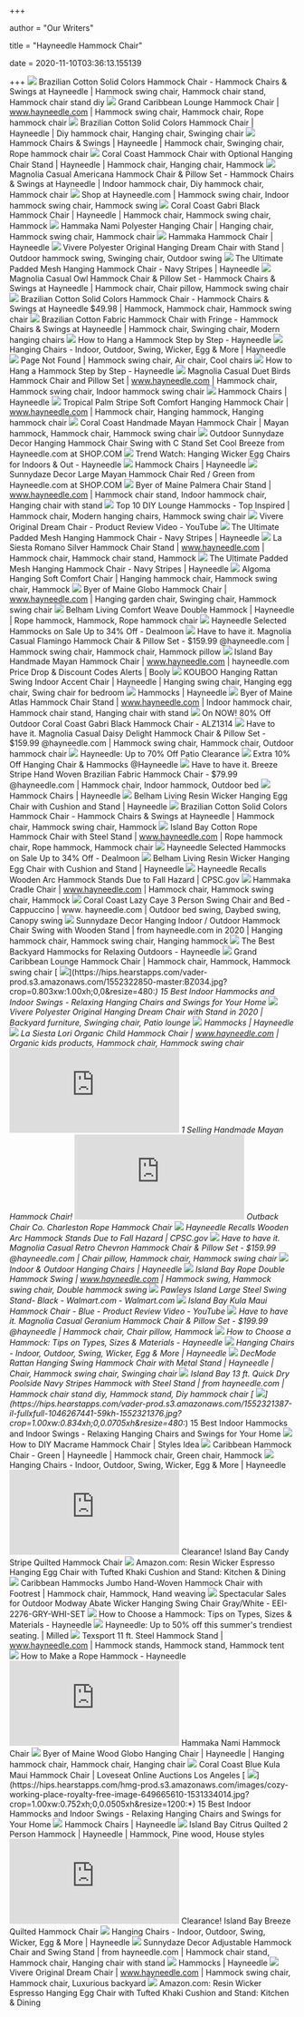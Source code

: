 +++
        
author = "Our Writers"
        
title = "Hayneedle Hammock Chair"
        
date = 2020-11-10T03:36:13.155139
        
+++
[ ![](https://i.pinimg.com/originals/0c/22/cc/0c22cce05a56690876aff66bf9950ed6.jpg)](https://i.pinimg.com/originals/0c/22/cc/0c22cce05a56690876aff66bf9950ed6.jpg) Brazilian Cotton Solid Colors Hammock Chair - Hammock Chairs & Swings at  Hayneedle | Hammock swing chair, Hammock chair stand, Hammock chair stand  diy
[ ![](https://i.pinimg.com/originals/84/6e/ec/846eecaf9c0404cd7c63336215506926.jpg)](https://i.pinimg.com/originals/84/6e/ec/846eecaf9c0404cd7c63336215506926.jpg) Grand Caribbean Lounge Hammock Chair | www.hayneedle.com | Hammock swing  chair, Hammock chair, Rope hammock chair
[ ![](https://i.pinimg.com/736x/18/7f/ef/187fefea8f814e089b89a07d11a47fb4.jpg)](https://i.pinimg.com/736x/18/7f/ef/187fefea8f814e089b89a07d11a47fb4.jpg) Brazilian Cotton Solid Colors Hammock Chair | Hayneedle | Diy hammock chair,  Hanging chair, Swinging chair
[ ![](https://i.pinimg.com/originals/c9/3e/b0/c93eb0cb8c8f4794be9ced662627f7ee.jpg)](https://i.pinimg.com/originals/c9/3e/b0/c93eb0cb8c8f4794be9ced662627f7ee.jpg) Hammock Chairs & Swings | Hayneedle | Hammock chair, Swinging chair, Rope hammock  chair
[ ![](https://i.pinimg.com/736x/89/77/3c/89773c1c5d120c2c24d43c1e8631290f.jpg)](https://i.pinimg.com/736x/89/77/3c/89773c1c5d120c2c24d43c1e8631290f.jpg) Coral Coast Hammock Chair with Optional Hanging Chair Stand | Hayneedle | Hammock  chair, Hanging chair, Hammock
[ ![](https://i.pinimg.com/originals/50/b4/5d/50b45d88ed3be0d257760215deb928a4.jpg)](https://i.pinimg.com/originals/50/b4/5d/50b45d88ed3be0d257760215deb928a4.jpg) Magnolia Casual Americana Hammock Chair & Pillow Set - Hammock Chairs &  Swings at Hayneedle | Indoor hammock chair, Diy hammock chair, Hammock chair
[ ![](https://i.pinimg.com/originals/4d/91/e8/4d91e86bd8c2244ee4d9dc6c6ab8f738.jpg)](https://i.pinimg.com/originals/4d/91/e8/4d91e86bd8c2244ee4d9dc6c6ab8f738.jpg) Shop at Hayneedle.com | Hammock swing chair, Indoor hammock swing chair, Hammock  swing
[ ![](https://i.pinimg.com/736x/e1/9b/de/e19bde267a01bb450830a845678f2534.jpg)](https://i.pinimg.com/736x/e1/9b/de/e19bde267a01bb450830a845678f2534.jpg) Coral Coast Gabri Black Hammock Chair | Hayneedle | Hammock chair, Hammock  swing chair, Hammock
[ ![](https://i.pinimg.com/originals/f0/17/bc/f017bc8481ed4838cf06f0d70402e435.jpg)](https://i.pinimg.com/originals/f0/17/bc/f017bc8481ed4838cf06f0d70402e435.jpg) Hammaka Nami Polyester Hanging Chair | Hanging chair, Hammock swing chair, Hammock  chair
[ ![](https://content.haycdn.com/mgen/master:KPO002.jpg?is=327,327)](https://content.haycdn.com/mgen/master:KPO002.jpg?is=327,327) Hammaka Hammock Chair | Hayneedle
[ ![](https://i.pinimg.com/originals/a1/2c/3a/a12c3a8cba7078d2683725d8c66ef35e.jpg)](https://i.pinimg.com/originals/a1/2c/3a/a12c3a8cba7078d2683725d8c66ef35e.jpg) Vivere Polyester Original Hanging Dream Chair with Stand | Outdoor hammock  swing, Swinging chair, Outdoor swing
[ ![](https://content.haycdn.com/mgen/master:ALZ1000.jpg)](https://content.haycdn.com/mgen/master:ALZ1000.jpg) The Ultimate Padded Mesh Hanging Hammock Chair - Navy Stripes | Hayneedle
[ ![](https://i.pinimg.com/originals/c0/ee/23/c0ee23b68c6340efc36b42ebc05c011c.jpg)](https://i.pinimg.com/originals/c0/ee/23/c0ee23b68c6340efc36b42ebc05c011c.jpg) Magnolia Casual Owl Hammock Chair & Pillow Set - Hammock Chairs & Swings at  Hayneedle | Hammock chair, Chair pillow, Hammock swing chair
[ ![](https://i.pinimg.com/originals/d6/44/17/d64417ff1bfacc7746f1d101e6589da9.jpg)](https://i.pinimg.com/originals/d6/44/17/d64417ff1bfacc7746f1d101e6589da9.jpg) Brazilian Cotton Solid Colors Hammock Chair - Hammock Chairs & Swings at  Hayneedle $49.98 | Hammock, Hammock chair, Hammock swing chair
[ ![](https://i.pinimg.com/originals/8e/28/64/8e2864737ec4d06b2df08f018b7306dc.jpg)](https://i.pinimg.com/originals/8e/28/64/8e2864737ec4d06b2df08f018b7306dc.jpg) Brazilian Cotton Fabric Hammock Chair with Fringe - Hammock Chairs &amp;  Swings at Hayneedle | Hammock chair, Swinging chair, Modern hanging chairs
[ ![](https://www.hayneedle.com/tips-and-ideas/wp-content/uploads/2018/02/hammock-hanging-in-tree_dp114.jpg)](https://www.hayneedle.com/tips-and-ideas/wp-content/uploads/2018/02/hammock-hanging-in-tree_dp114.jpg) How to Hang a Hammock Step by Step - Hayneedle
[ ![](https://content.haycdn.com/mgen/master:HONG003.jpg?is=400,400,0xffffff)](https://content.haycdn.com/mgen/master:HONG003.jpg?is=400,400,0xffffff) Hanging Chairs - Indoor, Outdoor, Swing, Wicker, Egg & More | Hayneedle
[ ![](https://i.pinimg.com/originals/c7/dd/bc/c7ddbcf1c38fbeb92f2e05d45b8a1559.jpg)](https://i.pinimg.com/originals/c7/dd/bc/c7ddbcf1c38fbeb92f2e05d45b8a1559.jpg) Page Not Found | Hammock swing chair, Air chair, Cool chairs
[ ![](https://www.hayneedle.com/tips-and-ideas/wp-content/uploads/2018/02/quilted-hammock-wood-hammock-stand_alz1131-800x675.jpg)](https://www.hayneedle.com/tips-and-ideas/wp-content/uploads/2018/02/quilted-hammock-wood-hammock-stand_alz1131-800x675.jpg) How to Hang a Hammock Step by Step - Hayneedle
[ ![](https://i.pinimg.com/originals/f3/ef/e2/f3efe2def28059a47883c52f523ab471.jpg)](https://i.pinimg.com/originals/f3/ef/e2/f3efe2def28059a47883c52f523ab471.jpg) Magnolia Casual Duet Birds Hammock Chair and Pillow Set | www.hayneedle.com  | Hammock chair, Hammock swing chair, Indoor hammock swing chair
[ ![](https://content.haycdn.com/mgen/master:TOH022.jpg?is=400,400,0xffffff)](https://content.haycdn.com/mgen/master:TOH022.jpg?is=400,400,0xffffff) Hammock Chairs | Hayneedle
[ ![](https://i.pinimg.com/originals/70/be/89/70be89dcc06251b3fb8c2056d7227d6b.jpg)](https://i.pinimg.com/originals/70/be/89/70be89dcc06251b3fb8c2056d7227d6b.jpg) Tropical Palm Stripe Soft Comfort Hanging Hammock Chair | www.hayneedle.com  | Hammock chair, Hanging hammock, Hanging hammock chair
[ ![](https://i.pinimg.com/originals/52/71/0f/52710f71db44b6c97d56a35b275fabf5.jpg)](https://i.pinimg.com/originals/52/71/0f/52710f71db44b6c97d56a35b275fabf5.jpg) Coral Coast Handmade Mayan Hammock Chair | Mayan hammock, Hammock chair, Hammock  swing chair
[ ![](https://img.shop.com/Image/250000/255000/255080/products/1572989627__400x400__.jpg)](https://img.shop.com/Image/250000/255000/255080/products/1572989627__400x400__.jpg) Outdoor Sunnydaze Decor Hanging Hammock Chair Swing with C Stand Set Cool  Breeze from Hayneedle.com at SHOP.COM
[ ![](https://www.hayneedle.com/tips-and-ideas/wp-content/uploads/2018/09/wicker-hanging-chair-LLR.jpg)](https://www.hayneedle.com/tips-and-ideas/wp-content/uploads/2018/09/wicker-hanging-chair-LLR.jpg) Trend Watch: Hanging Wicker Egg Chairs for Indoors & Out - Hayneedle
[ ![](https://content.haycdn.com/mgen/master:BM046.jpg?is=400,400,0xffffff)](https://content.haycdn.com/mgen/master:BM046.jpg?is=400,400,0xffffff) Hammock Chairs | Hayneedle
[ ![](https://img.shop.com/Image/250000/255000/255080/products/1551095858__400x400__.jpg)](https://img.shop.com/Image/250000/255000/255080/products/1551095858__400x400__.jpg) Sunnydaze Decor Large Mayan Hammock Chair Red / Green from Hayneedle.com at  SHOP.COM
[ ![](https://i.pinimg.com/originals/64/fa/70/64fa70e44b1446318490d61246909e36.jpg)](https://i.pinimg.com/originals/64/fa/70/64fa70e44b1446318490d61246909e36.jpg) Byer of Maine Palmera Chair Stand | www.hayneedle.com | Hammock chair  stand, Indoor hammock chair, Hanging chair with stand
[ ![](https://i.pinimg.com/originals/bb/f0/30/bbf030d07c68a8771732520df24501d1.jpg)](https://i.pinimg.com/originals/bb/f0/30/bbf030d07c68a8771732520df24501d1.jpg) Top 10 DIY Lounge Hammocks - Top Inspired | Hammock chair, Modern hanging  chairs, Hammock swing chair
[ ![](https://i.ytimg.com/vi/Ogiv7AMH6uc/maxresdefault.jpg)](https://i.ytimg.com/vi/Ogiv7AMH6uc/maxresdefault.jpg) Vivere Original Dream Chair - Product Review Video - YouTube
[ ![](https://content.haycdn.com/mgen/inuse:ALZ1000.jpg?is=654,654,0xffffff)](https://content.haycdn.com/mgen/inuse:ALZ1000.jpg?is=654,654,0xffffff) The Ultimate Padded Mesh Hanging Hammock Chair - Navy Stripes | Hayneedle
[ ![](https://i.pinimg.com/originals/d7/98/17/d79817b4a9fcf18f1b36a222c514ca43.jpg)](https://i.pinimg.com/originals/d7/98/17/d79817b4a9fcf18f1b36a222c514ca43.jpg) La Siesta Romano Silver Hammock Chair Stand | www.hayneedle.com | Hammock  chair, Hammock chair stand, Hammock
[ ![](https://res.cloudinary.com/powerreviews/image/upload/f_auto,q_auto,h_768,w_auto,c_thumb,h_400/d_portal-no-product-image_ttlfpi.svg/prod/hvlugm9x0lqfxn5mw0pc.jpg)](https://res.cloudinary.com/powerreviews/image/upload/f_auto,q_auto,h_768,w_auto,c_thumb,h_400/d_portal-no-product-image_ttlfpi.svg/prod/hvlugm9x0lqfxn5mw0pc.jpg) The Ultimate Padded Mesh Hanging Hammock Chair - Navy Stripes | Hayneedle
[ ![](https://i.pinimg.com/originals/e1/16/e5/e116e5512a9a6fa7e78951e0fa45475a.jpg)](https://i.pinimg.com/originals/e1/16/e5/e116e5512a9a6fa7e78951e0fa45475a.jpg) Algoma Hanging Soft Comfort Chair | Hanging hammock chair, Hammock swing  chair, Hammock
[ ![](https://i.pinimg.com/originals/99/a4/31/99a4316b5063e4cd28f58963b7487baf.jpg)](https://i.pinimg.com/originals/99/a4/31/99a4316b5063e4cd28f58963b7487baf.jpg) Byer of Maine Globo Hammock Chair | www.hayneedle.com | Hanging garden chair,  Swinging chair, Hammock swing chair
[ ![](https://i.pinimg.com/736x/59/c7/65/59c76571574142aeaf22dcfa142ac555.jpg)](https://i.pinimg.com/736x/59/c7/65/59c76571574142aeaf22dcfa142ac555.jpg) Belham Living Comfort Weave Double Hammock | Hayneedle | Rope hammock,  Hammock, Rope hammock chair
[ ![](https://imgcache.dealmoon.com/thumbimg.dealmoon.com/dealmoon/ab7/927/344/e5d6fe2e42ee0d88e284cf1.jpg_300_300_2_8ca2.jpg)](https://imgcache.dealmoon.com/thumbimg.dealmoon.com/dealmoon/ab7/927/344/e5d6fe2e42ee0d88e284cf1.jpg_300_300_2_8ca2.jpg) Hayneedle Selected Hammocks on Sale Up to 34% Off - Dealmoon
[ ![](https://i.pinimg.com/originals/39/f0/1c/39f01c3b0e525bdfc7796b7db42ed133.jpg)](https://i.pinimg.com/originals/39/f0/1c/39f01c3b0e525bdfc7796b7db42ed133.jpg) Have to have it. Magnolia Casual Flamingo Hammock Chair &amp; Pillow Set -  $159.99 @hayneedle.com | Hammock swing chair, Hammock chair, Hammock pillow
[ ![](https://boolyshopping.com/lists/listimgs/1/13710l.png)](https://boolyshopping.com/lists/listimgs/1/13710l.png) Island Bay Handmade Mayan Hammock Chair | www.hayneedle.com | hayneedle.com  Price Drop & Discount Codes Alerts | Booly
[ ![](https://i.pinimg.com/474x/cd/5d/84/cd5d8457ccdc39becc4aaf97969c1405.jpg)](https://i.pinimg.com/474x/cd/5d/84/cd5d8457ccdc39becc4aaf97969c1405.jpg) KOUBOO Hanging Rattan Swing Indoor Accent Chair | Hayneedle | Hanging swing  chair, Hanging egg chair, Swing chair for bedroom
[ ![](https://images.hayneedle.com/mgen/inuse:ALZ1096.jpg)](https://images.hayneedle.com/mgen/inuse:ALZ1096.jpg) Hammocks | Hayneedle
[ ![](https://i.pinimg.com/originals/61/a8/72/61a872cdddc8c86e1a2120978209a27d.jpg)](https://i.pinimg.com/originals/61/a8/72/61a872cdddc8c86e1a2120978209a27d.jpg) Byer of Maine Atlas Hammock Chair Stand | www.hayneedle.com | Indoor hammock  chair, Hammock chair stand, Hanging chair with stand
[ ![](https://images.prod.meredith.com/product/73084a8fb45d1f09c4fbf27a8910a8f2/1551902164691/l/coral-coast-gabri-black-hammock-chair-with-steel-stand-alz1314)](https://images.prod.meredith.com/product/73084a8fb45d1f09c4fbf27a8910a8f2/1551902164691/l/coral-coast-gabri-black-hammock-chair-with-steel-stand-alz1314) On NOW! 80% Off Outdoor Coral Coast Gabri Black Hammock Chair - ALZ1314
[ ![](https://i.pinimg.com/originals/24/f7/ab/24f7abd33e9733d7c84cfaaf7b38b7c7.jpg)](https://i.pinimg.com/originals/24/f7/ab/24f7abd33e9733d7c84cfaaf7b38b7c7.jpg) Have to have it. Magnolia Casual Daisy Delight Hammock Chair &amp; Pillow  Set - $159.99 @hayneedle.com | Hammock swing chair, Hammock chair, Outdoor hammock  chair
[ ![](https://cdn-images.bradsdeals.com/prod/345032/deal_310x310/patio-hammock-chair.jpeg)](https://cdn-images.bradsdeals.com/prod/345032/deal_310x310/patio-hammock-chair.jpeg) Hayneedle: Up to 70% Off Patio Clearance
[ ![](https://ihotoffers.com/media/catalog/product/cache/1/image/300x/9df78eab33525d08d6e5fb8d27136e95/0/9/096beda08e58906a247a7b1f065f8ec6_1.png)](https://ihotoffers.com/media/catalog/product/cache/1/image/300x/9df78eab33525d08d6e5fb8d27136e95/0/9/096beda08e58906a247a7b1f065f8ec6_1.png) Extra 10% Off Hanging Chair & Hammocks @Hayneedle
[ ![](https://i.pinimg.com/originals/c2/ef/ce/c2efceeee5aafeb728839cabb1266eef.jpg)](https://i.pinimg.com/originals/c2/ef/ce/c2efceeee5aafeb728839cabb1266eef.jpg) Have to have it. Breeze Stripe Hand Woven Brazilian Fabric Hammock Chair -  $79.99 @hayneedle.com | Hammock chair, Indoor hammock, Outdoor bed
[ ![](https://content.haycdn.com/mgen/master:KPO023.jpg?is=400,400,0xffffff)](https://content.haycdn.com/mgen/master:KPO023.jpg?is=400,400,0xffffff) Hammock Chairs | Hayneedle
[ ![](https://content.haycdn.com/mgen/master:HONG001.jpg)](https://content.haycdn.com/mgen/master:HONG001.jpg) Belham Living Resin Wicker Hanging Egg Chair with Cushion and Stand |  Hayneedle
[ ![](https://i.pinimg.com/originals/12/ab/66/12ab66307c27eed5ad961d6ddbac9ba9.jpg)](https://i.pinimg.com/originals/12/ab/66/12ab66307c27eed5ad961d6ddbac9ba9.jpg) Brazilian Cotton Solid Colors Hammock Chair - Hammock Chairs & Swings at  Hayneedle | Hammock chair, Hammock swing chair, Hammock
[ ![](https://i.pinimg.com/originals/b3/3d/b2/b33db2ae67587838e9741929559e787b.jpg)](https://i.pinimg.com/originals/b3/3d/b2/b33db2ae67587838e9741929559e787b.jpg) Island Bay Cotton Rope Hammock Chair with Steel Stand | www.hayneedle.com |  Rope hammock chair, Rope hammock, Hammock chair
[ ![](https://imgcache.dealmoon.com/thumbimg.dealmoon.com/dealmoon/11b/a4d/6c0/176b30c752e9a55d8bbf302.jpg_300_300_2_99a0.jpg)](https://imgcache.dealmoon.com/thumbimg.dealmoon.com/dealmoon/11b/a4d/6c0/176b30c752e9a55d8bbf302.jpg_300_300_2_99a0.jpg) Hayneedle Selected Hammocks on Sale Up to 34% Off - Dealmoon
[ ![](https://content.haycdn.com/mgen/inuse:HONG001.jpg?is=654,654,0xffffff)](https://content.haycdn.com/mgen/inuse:HONG001.jpg?is=654,654,0xffffff) Belham Living Resin Wicker Hanging Egg Chair with Cushion and Stand |  Hayneedle
[ ![](https://www.cpsc.gov/s3fs-public/styles/large/public/Recall.2012.12749.12749.jpg?MaLZCSrG9ktnbwlBn61FhjCvZeKXsLMX&itok=1jd7DXsb)](https://www.cpsc.gov/s3fs-public/styles/large/public/Recall.2012.12749.12749.jpg?MaLZCSrG9ktnbwlBn61FhjCvZeKXsLMX&itok=1jd7DXsb) Hayneedle Recalls Wooden Arc Hammock Stands Due to Fall Hazard | CPSC.gov
[ ![](https://i.pinimg.com/originals/6c/7e/bd/6c7ebdb4ddd4ab5ee7634e3a49eddadb.jpg)](https://i.pinimg.com/originals/6c/7e/bd/6c7ebdb4ddd4ab5ee7634e3a49eddadb.jpg) Hammaka Cradle Chair | www.hayneedle.com | Hammock chair, Hammock swing  chair, Hammock
[ ![](https://i.pinimg.com/originals/99/5c/32/995c32a1db5a20ad3bdc4ce4a1fecaa2.jpg)](https://i.pinimg.com/originals/99/5c/32/995c32a1db5a20ad3bdc4ce4a1fecaa2.jpg) Coral Coast Lazy Caye 3 Person Swing Chair and Bed - Cappuccino | www. hayneedle.com | Outdoor bed swing, Daybed swing, Canopy swing
[ ![](https://i.pinimg.com/originals/9a/9c/37/9a9c37ce6d974c4de4313819a09fc3da.jpg)](https://i.pinimg.com/originals/9a/9c/37/9a9c37ce6d974c4de4313819a09fc3da.jpg) Sunnydaze Decor Hanging Indoor / Outdoor Hammock Chair Swing with Wooden  Stand | from hayneedle.com in 2020 | Hanging hammock chair, Hammock swing  chair, Hanging hammock
[ ![](https://www.hayneedle.com/tips-and-ideas/wp-content/uploads/2018/07/quatrefoil-hammock-with-pad-stand_al595.jpg)](https://www.hayneedle.com/tips-and-ideas/wp-content/uploads/2018/07/quatrefoil-hammock-with-pad-stand_al595.jpg) The Best Backyard Hammocks for Relaxing Outdoors - Hayneedle
[ ![](https://i.pinimg.com/originals/70/fd/2e/70fd2e4efd51506ab0aa3988d464a73e.jpg)](https://i.pinimg.com/originals/70/fd/2e/70fd2e4efd51506ab0aa3988d464a73e.jpg) Grand Caribbean Lounge Hammock Chair | Hammock chair, Hammock, Hammock  swing chair
[ ![](https://hips.hearstapps.com/vader-prod.s3.amazonaws.com/1552322850-master:BZ034.jpg?crop=0.803xw:1.00xh;0,0&resize=480:*)](https://hips.hearstapps.com/vader-prod.s3.amazonaws.com/1552322850-master:BZ034.jpg?crop=0.803xw:1.00xh;0,0&resize=480:*) 15 Best Indoor Hammocks and Indoor Swings - Relaxing Hanging Chairs and  Swings for Your Home
[ ![](https://i.pinimg.com/originals/ed/74/10/ed74104edd4776d2ca927499fc2c99fc.png)](https://i.pinimg.com/originals/ed/74/10/ed74104edd4776d2ca927499fc2c99fc.png) Vivere Polyester Original Hanging Dream Chair with Stand in 2020 | Backyard  furniture, Swinging chair, Patio lounge
[ ![](https://content.haycdn.com/mgen/master:VIV045.jpg?is=400,400,0xffffff)](https://content.haycdn.com/mgen/master:VIV045.jpg?is=400,400,0xffffff) Hammocks | Hayneedle
[ ![](https://i.pinimg.com/originals/8b/24/c1/8b24c1ed7bd6e15a224a8d28d38f4766.jpg)](https://i.pinimg.com/originals/8b/24/c1/8b24c1ed7bd6e15a224a8d28d38f4766.jpg) La Siesta Lori Organic Child Hammock Chair | www.hayneedle.com | Organic  kids products, Hammock chair, Hammock swing chair
[ ![](https://images.hayneedle.com/mgen/digimarc.ms?img=master:CH001.jpg&h=300&w=300)](https://images.hayneedle.com/mgen/digimarc.ms?img=master:CH001.jpg&h=300&w=300) 1 Selling Handmade Mayan Hammock Chair!
[ ![](https://images.hayneedle.com/mgen/digimarc.ms?img=master:OKC014.jpg&h=300&w=300)](https://images.hayneedle.com/mgen/digimarc.ms?img=master:OKC014.jpg&h=300&w=300) Outback Chair Co. Charleston Rope Hammock Chair
[ ![](https://www.cpsc.gov/s3fs-public/Recall.2012.12749.12749aLARGE.jpg)](https://www.cpsc.gov/s3fs-public/Recall.2012.12749.12749aLARGE.jpg) Hayneedle Recalls Wooden Arc Hammock Stands Due to Fall Hazard | CPSC.gov
[ ![](https://i.pinimg.com/originals/c1/56/dc/c156dcdc720debc5ef3fb99e9d39b559.jpg)](https://i.pinimg.com/originals/c1/56/dc/c156dcdc720debc5ef3fb99e9d39b559.jpg) Have to have it. Magnolia Casual Retro Chevron Hammock Chair &amp; Pillow  Set - $159.99 @hayneedle.com | Chair pillow, Hammock chair, Hammock swing  chair
[ ![](https://content.haycdn.com/mgen/master:VIV012.jpg?is=400,400,0xffffff)](https://content.haycdn.com/mgen/master:VIV012.jpg?is=400,400,0xffffff) Indoor & Outdoor Hanging Chairs | Hayneedle
[ ![](https://i.pinimg.com/originals/ed/5d/74/ed5d741c5aa2fbfe829349ee2bb8ed74.jpg)](https://i.pinimg.com/originals/ed/5d/74/ed5d741c5aa2fbfe829349ee2bb8ed74.jpg) Island Bay Rope Double Hammock Swing | www.hayneedle.com | Hammock swing, Hammock  swing chair, Double hammock swing
[ ![](https://i5.walmartimages.com/asr/17cb577e-8acc-468d-a920-df2a6cf7c1f2_1.7db3a51d0fb5bb344c40a35535d544cd.jpeg)](https://i5.walmartimages.com/asr/17cb577e-8acc-468d-a920-df2a6cf7c1f2_1.7db3a51d0fb5bb344c40a35535d544cd.jpeg) Pawleys Island Large Steel Swing Stand- Black - Walmart.com - Walmart.com
[ ![](https://i.ytimg.com/vi/4wlXCEHBAQU/maxresdefault.jpg)](https://i.ytimg.com/vi/4wlXCEHBAQU/maxresdefault.jpg) Island Bay Kula Maui Hammock Chair - Blue - Product Review Video - YouTube
[ ![](https://i.pinimg.com/originals/1f/cb/d7/1fcbd7a6cce679833a4ee9a374d59f52.jpg)](https://i.pinimg.com/originals/1f/cb/d7/1fcbd7a6cce679833a4ee9a374d59f52.jpg) Have to have it. Magnolia Casual Geranium Hammock Chair &amp; Pillow Set -  $199.99 @hayneedle | Hammock chair, Chair pillow, Hammock
[ ![](https://www.hayneedle.com/tips-and-ideas/wp-content/uploads/2018/02/blue-hammock-on-stand_alz1252-800x500.jpg)](https://www.hayneedle.com/tips-and-ideas/wp-content/uploads/2018/02/blue-hammock-on-stand_alz1252-800x500.jpg) How to Choose a Hammock: Tips on Types, Sizes & Materials - Hayneedle
[ ![](https://content.haycdn.com/mgen/master:EEI1730.jpg?is=400,400,0xffffff)](https://content.haycdn.com/mgen/master:EEI1730.jpg?is=400,400,0xffffff) Hanging Chairs - Indoor, Outdoor, Swing, Wicker, Egg & More | Hayneedle
[ ![](https://i.pinimg.com/474x/29/53/d3/2953d30aee3dee917b5c5b32411e6140.jpg)](https://i.pinimg.com/474x/29/53/d3/2953d30aee3dee917b5c5b32411e6140.jpg) DecMode Rattan Hanging Swing Hammock Chair with Metal Stand | Hayneedle |  Chair, Hammock swing chair, Swinging chair
[ ![](https://i.pinimg.com/originals/ce/d3/26/ced3262ca641af7981b85c3c12fb96f2.jpg)](https://i.pinimg.com/originals/ce/d3/26/ced3262ca641af7981b85c3c12fb96f2.jpg) Island Bay 13 ft. Quick Dry Poolside Navy Stripes Hammock with Steel Stand  | from hayneedle.com | Hammock chair stand diy, Hammock stand, Diy hammock  chair
[ ![](https://hips.hearstapps.com/vader-prod.s3.amazonaws.com/1552321387-il-fullxfull-1046267441-59kh-1552321376.jpg?crop=1.00xw:0.834xh;0,0.0705xh&resize=480:*)](https://hips.hearstapps.com/vader-prod.s3.amazonaws.com/1552321387-il-fullxfull-1046267441-59kh-1552321376.jpg?crop=1.00xw:0.834xh;0,0.0705xh&resize=480:*) 15 Best Indoor Hammocks and Indoor Swings - Relaxing Hanging Chairs and  Swings for Your Home
[ ![](https://stylesidea.com/wp-content/uploads/2016/01/stylesidea-Macrame-Hammock-Chair-Swing-colage.jpg)](https://stylesidea.com/wp-content/uploads/2016/01/stylesidea-Macrame-Hammock-Chair-Swing-colage.jpg) How to DIY Macrame Hammock Chair | Styles Idea
[ ![](https://i.pinimg.com/474x/4c/f3/6e/4cf36e692cadcef74d224457e46cddec.jpg)](https://i.pinimg.com/474x/4c/f3/6e/4cf36e692cadcef74d224457e46cddec.jpg) Caribbean Hammock Chair - Green | Hayneedle | Hammock chair, Green chair,  Hammock
[ ![](https://content.haycdn.com/mgen/master:NETH096.jpg?is=400,400,0xffffff)](https://content.haycdn.com/mgen/master:NETH096.jpg?is=400,400,0xffffff) Hanging Chairs - Indoor, Outdoor, Swing, Wicker, Egg & More | Hayneedle
[ ![](https://images.hayneedle.com/mgen/digimarc.ms?img=master:DP046.jpg&h=300&w=300)](https://images.hayneedle.com/mgen/digimarc.ms?img=master:DP046.jpg&h=300&w=300) Clearance! Island Bay Candy Stripe Quilted Hammock Chair
[ ![](https://images-na.ssl-images-amazon.com/images/I/A1r9pfSpS1L.__AC_SY300_QL70_ML2_.jpg)](https://images-na.ssl-images-amazon.com/images/I/A1r9pfSpS1L.__AC_SY300_QL70_ML2_.jpg) Amazon.com: Resin Wicker Espresso Hanging Egg Chair with Tufted Khaki  Cushion and Stand: Kitchen & Dining
[ ![](https://i.pinimg.com/originals/c1/af/de/c1afdedea31af97fa33e9f0fb2ebcf43.jpg)](https://i.pinimg.com/originals/c1/af/de/c1afdedea31af97fa33e9f0fb2ebcf43.jpg) Caribbean Hammocks Jumbo Hand-Woven Hammock Chair with Footrest | Hammock  chair, Hammock, Hand weaving
[ ![](https://images.prod.meredith.com/product/e87f0041436127aacd0b1cefd2921bc7/1542183397574/l/modway-abate-wicker-hanging-swing-chair-gray-white-eei-2276-gry-whi-set)](https://images.prod.meredith.com/product/e87f0041436127aacd0b1cefd2921bc7/1542183397574/l/modway-abate-wicker-hanging-swing-chair-gray-white-eei-2276-gry-whi-set) Spectacular Sales for Outdoor Modway Abate Wicker Hanging Swing Chair  Gray/White - EEI-2276-GRY-WHI-SET
[ ![](https://www.hayneedle.com/tips-and-ideas/wp-content/uploads/2018/07/multicolor-woven-hammock_ha037-400x400.jpg)](https://www.hayneedle.com/tips-and-ideas/wp-content/uploads/2018/07/multicolor-woven-hammock_ha037-400x400.jpg) How to Choose a Hammock: Tips on Types, Sizes & Materials - Hayneedle
[ ![](https://images.milled.com/2020-05-04/xqzDg8G0DvkRFCx6/A5D9hIXrL_I7.webp)](https://images.milled.com/2020-05-04/xqzDg8G0DvkRFCx6/A5D9hIXrL_I7.webp) Hayneedle: Up to 50% off this summer's trendiest seating. | Milled
[ ![](https://i.pinimg.com/originals/d9/f0/ef/d9f0efb0bde9463da7cc890b699797ee.jpg)](https://i.pinimg.com/originals/d9/f0/ef/d9f0efb0bde9463da7cc890b699797ee.jpg) Texsport 11 ft. Steel Hammock Stand | www.hayneedle.com | Hammock stands,  Hammock stand, Hammock tent
[ ![](https://www.hayneedle.com/tips-and-ideas/wp-content/uploads/2018/02/rope-hammock_HS849.jpg)](https://www.hayneedle.com/tips-and-ideas/wp-content/uploads/2018/02/rope-hammock_HS849.jpg) How to Make a Rope Hammock - Hayneedle
[ ![](https://images.hayneedle.com/mgen/digimarc.ms?img=master:HKA009.jpg&h=300&w=300)](https://images.hayneedle.com/mgen/digimarc.ms?img=master:HKA009.jpg&h=300&w=300) Hammaka Nami Hammock Chair
[ ![](https://i.pinimg.com/474x/d8/10/38/d81038eadb94377e5d2dc867457c0867.jpg)](https://i.pinimg.com/474x/d8/10/38/d81038eadb94377e5d2dc867457c0867.jpg) Byer of Maine Wood Globo Hanging Chair | Hayneedle | Hanging hammock chair, Hammock  chair, Hanging chair
[ ![](https://cdn.filestackcontent.com/resize=w:2000,h:2000,f:crop/auto_image/compress/quality=v:60/Wml0LiiYSkiXHDKDD7dk)](https://cdn.filestackcontent.com/resize=w:2000,h:2000,f:crop/auto_image/compress/quality=v:60/Wml0LiiYSkiXHDKDD7dk) Coral Coast Blue Kula Maui Hammock Chair | Loveseat Online Auctions Los  Angeles
[ ![](https://hips.hearstapps.com/hmg-prod.s3.amazonaws.com/images/cozy-working-place-royalty-free-image-649665610-1531334014.jpg?crop=1.00xw:0.752xh;0,0.0505xh&resize=1200:*)](https://hips.hearstapps.com/hmg-prod.s3.amazonaws.com/images/cozy-working-place-royalty-free-image-649665610-1531334014.jpg?crop=1.00xw:0.752xh;0,0.0505xh&resize=1200:*) 15 Best Indoor Hammocks and Indoor Swings - Relaxing Hanging Chairs and  Swings for Your Home
[ ![](https://content.haycdn.com/mgen/master:VIV069.jpg?is=400,400,0xffffff)](https://content.haycdn.com/mgen/master:VIV069.jpg?is=400,400,0xffffff) Hammock Chairs | Hayneedle
[ ![](https://i.pinimg.com/474x/5a/29/9e/5a299e53582c9ef380694a0541eff233.jpg)](https://i.pinimg.com/474x/5a/29/9e/5a299e53582c9ef380694a0541eff233.jpg) Island Bay Citrus Quilted 2 Person Hammock | Hayneedle | Hammock, Pine  wood, House styles
[ ![](https://images.hayneedle.com/mgen/digimarc.ms?img=master:DP025.jpg&h=300&w=300)](https://images.hayneedle.com/mgen/digimarc.ms?img=master:DP025.jpg&h=300&w=300) Clearance! Island Bay Breeze Quilted Hammock Chair
[ ![](https://content.haycdn.com/mgen/master:KPO022.jpg?is=400,400,0xffffff)](https://content.haycdn.com/mgen/master:KPO022.jpg?is=400,400,0xffffff) Hanging Chairs - Indoor, Outdoor, Swing, Wicker, Egg & More | Hayneedle
[ ![](https://i.pinimg.com/originals/2e/57/0c/2e570cab4531fa0212767a8e3cfa36f4.jpg)](https://i.pinimg.com/originals/2e/57/0c/2e570cab4531fa0212767a8e3cfa36f4.jpg) Sunnydaze Decor Adjustable Hammock Chair and Swing Stand | from hayneedle.com  | Hammock chair stand, Hammock chair, Hanging chair with stand
[ ![](https://content.haycdn.com/mgen/master:BLH028.jpg?is=400,400,0xffffff)](https://content.haycdn.com/mgen/master:BLH028.jpg?is=400,400,0xffffff) Hammocks | Hayneedle
[ ![](https://i.pinimg.com/originals/3f/ce/dd/3fceddce3e8faaac3350fa06b016f5a5.jpg)](https://i.pinimg.com/originals/3f/ce/dd/3fceddce3e8faaac3350fa06b016f5a5.jpg) Vivere Original Dream Chair | www.hayneedle.com | Hammock swing chair, Hammock  chair, Luxurious backyard
[ ![](https://images-na.ssl-images-amazon.com/images/I/61A6Q8EE8LL._AC_.jpg)](https://images-na.ssl-images-amazon.com/images/I/61A6Q8EE8LL._AC_.jpg) Amazon.com: Resin Wicker Espresso Hanging Egg Chair with Tufted Khaki  Cushion and Stand: Kitchen & Dining
